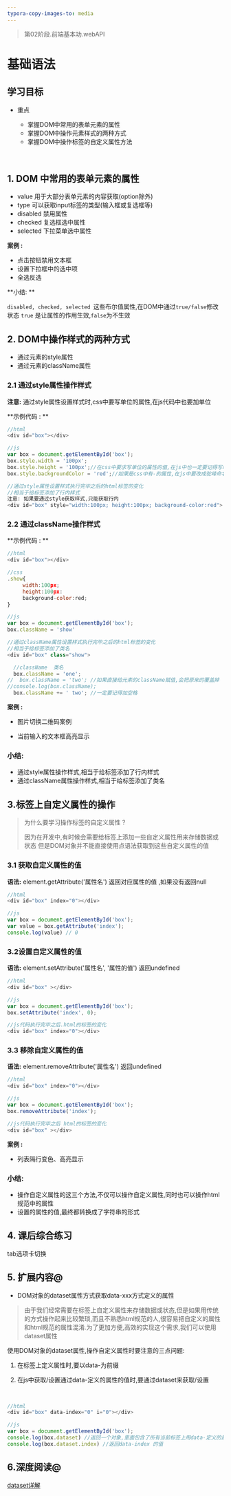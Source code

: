 ```yaml
---
typora-copy-images-to: media
---
```


> 第02阶段.前端基本功.webAPI

# 基础语法

## 学习目标

* 重点

  * 掌握DOM中常用的表单元素的属性
  * 掌握DOM中操作元素样式的两种方式
  * 掌握DOM中操作标签的自定义属性方法

  ​

## 1. DOM 中常用的表单元素的属性

- value 用于大部分表单元素的内容获取(option除外)
- type 可以获取input标签的类型(输入框或复选框等)
- disabled 禁用属性
- checked 复选框选中属性
- selected 下拉菜单选中属性



**案例 :** 

- 点击按钮禁用文本框
- 设置下拉框中的选中项
- 全选反选

**小结:  **

`disabled, checked, selected `这些布尔值属性,在DOM中通过`true/false`修改状态
`true` 是让属性的作用生效,`false`为不生效

## 2. DOM中操作样式的两种方式

- 通过元素的style属性
- 通过元素的className属性

### 2.1 通过style属性操作样式

**注意:** 通过style属性设置样式时,css中要写单位的属性,在js代码中也要加单位

**示例代码 : **

```javascript
//html
<div id="box"></div>

//js
var box = document.getElementById('box');
box.style.width = '100px';
box.style.height = '100px';//在css中要求写单位的属性的值,在js中也一定要记得写单位
box.style.backgroundColor = 'red';//如果是css中有-的属性,在js中要改成驼峰命名法

//通过style属性设置样式执行完毕之后的html标签的变化
//相当于给标签添加了行内样式
注意: 如果要通过style获取样式,只能获取行内
<div id="box" style="width:100px; height:100px; background-color:red">
```



### 2.2 通过className操作样式

**示例代码 : **

```javascript
//html
<div id="box"></div>

//css
.show{
     width:100px;
     height:100px:
     background-color:red;
}

//js
var box = document.getElementById('box');
box.className = 'show'

//通过className属性设置样式执行完毕之后的html标签的变化
//相当于给标签添加了类名
<div id="box" class="show">

  //className  类名
  box.className = 'one';
//  box.className = 'two'; //如果直接给元素的className赋值,会把原来的覆盖掉
//console.log(box.className);
  box.className += ' two'; //一定要记得加空格
```

**案例 :** 

- 图片切换二维码案例

- 当前输入的文本框高亮显示

### 小结:

- 通过style属性操作样式,相当于给标签添加了行内样式
- 通过className属性操作样式,相当于给标签添加了类名



## 3.标签上自定义属性的操作

>为什么要学习操作标签的自定义属性 ?
>
>因为在开发中,有时候会需要给标签上添加一些自定义属性用来存储数据或状态
>但是DOM对象并不能直接使用点语法获取到这些自定义属性的值

### 3.1 获取自定义属性的值

**语法:**  element.getAttribute('属性名')  返回对应属性的值 ,如果没有返回null

```javascript
//html
<div id="box" index="0"></div>

//js
var box = document.getElementById('box');
var value = box.getAttribute('index');
console.log(value) // 0
```



### 3.2设置自定义属性的值

**语法:**  element.setAttribute('属性名', '属性的值')  返回undefined

```javascript
//html
<div id="box" ></div>

//js
var box = document.getElementById('box');
box.setAttribute('index', 0); 

//js代码执行完毕之后.html的标签的变化
<div id="box" index="0"></div>

```

### 3.3 移除自定义属性的值

**语法:**  element.removeAttribute('属性名')  返回undefined

```javascript
//html
<div id="box" index="0"></div>

//js
var box = document.getElementById('box');
box.removeAttribute('index'); 

//js代码执行完毕之后 html的标签的变化
<div id="box" ></div>
```





**案例 :** 

- 列表隔行变色、高亮显示



### 小结:

- 操作自定义属性的这三个方法,不仅可以操作自定义属性,同时也可以操作html规范中的属性
- 设置的属性的值,最终都转换成了字符串的形式



## 4. 课后综合练习

tab选项卡切换



## 5. 扩展内容@

- DOM对象的dataset属性方式获取data-xxx方式定义的属性

>由于我们经常需要在标签上自定义属性来存储数据或状态,但是如果用传统的方式操作起来比较繁琐,而且不熟悉html规范的人,很容易把自定义的属性和html规范的属性混淆.为了更加方便,高效的实现这个需求,我们可以使用dataset属性

使用DOM对象的dataset属性,操作自定义属性时要注意的三点问题:

1. 在标签上定义属性时,要以data-为前缀
2. 在js中获取/设置通过data-定义的属性的值时,要通过dataset来获取/设置

   ​

```javascript
//html
<div id="box" data-index="0" i="0"></div>

//js
var box = document.getElementById('box');
console.log(box.dataset) //返回一个对象,里面包含了所有当前标签上用data-定义的属性
console.log(box.dataset.index) //返回data-index 的值

```

## 6.深度阅读@

[dataset详解](https://developer.mozilla.org/zh-CN/docs/Web/API/HTMLElement/dataset)